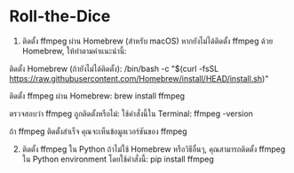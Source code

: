 # Roll-the-Dice


1. ติดตั้ง ffmpeg ผ่าน Homebrew (สำหรับ macOS)
หากยังไม่ได้ติดตั้ง ffmpeg ด้วย Homebrew, ให้ทำตามคำแนะนำนี้:

ติดตั้ง Homebrew (ถ้ายังไม่ได้ติดตั้ง):
/bin/bash -c "$(curl -fsSL https://raw.githubusercontent.com/Homebrew/install/HEAD/install.sh)"

ติดตั้ง ffmpeg ผ่าน Homebrew:
brew install ffmpeg

ตรวจสอบว่า ffmpeg ถูกติดตั้งหรือไม่: ใช้คำสั่งนี้ใน Terminal:
ffmpeg -version

ถ้า ffmpeg ติดตั้งสำเร็จ คุณจะเห็นข้อมูลเวอร์ชันของ ffmpeg

2. ติดตั้ง ffmpeg ใน Python
ถ้าไม่ใช้ Homebrew หรือวิธีอื่นๆ, คุณสามารถติดตั้ง ffmpeg ใน Python environment โดยใช้คำสั่งนี้:
pip install ffmpeg
